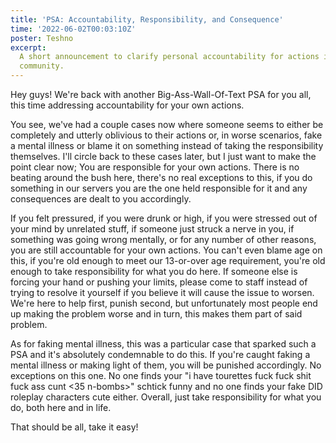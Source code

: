 ```yaml
---
title: 'PSA: Accountability, Responsibility, and Consequence'
time: '2022-06-02T00:03:10Z'
poster: Teshno
excerpt:
  A short announcement to clarify personal accountability for actions in our
  community.
---
```


Hey guys! We're back with another Big-Ass-Wall-Of-Text PSA for you all, this
time addressing accountability for your own actions.

You see, we've had a couple cases now where someone seems to either be
completely and utterly oblivious to their actions or, in worse scenarios, fake a
mental illness or blame it on something instead of taking the responsibility
themselves. I'll circle back to these cases later, but I just want to make the
point clear now; You are responsible for your own actions. There is no beating
around the bush here, there's no real exceptions to this, if you do something in
our servers you are the one held responsible for it and any consequences are
dealt to you accordingly.

If you felt pressured, if you were drunk or high, if you were stressed out of
your mind by unrelated stuff, if someone just struck a nerve in you, if
something was going wrong mentally, or for any number of other reasons, you are
still accountable for your own actions. You can't even blame age on this, if
you're old enough to meet our 13-or-over age requirement, you're old enough to
take responsibility for what you do here. If someone else is forcing your hand
or pushing your limits, please come to staff instead of trying to resolve it
yourself if you believe it will cause the issue to worsen. We're here to help
first, punish second, but unfortunately most people end up making the problem
worse and in turn, this makes them part of said problem.

As for faking mental illness, this was a particular case that sparked such a PSA
and it's absolutely condemnable to do this. If you're caught faking a mental
illness or making light of them, you will be punished accordingly. No exceptions
on this one. No one finds your "i have tourettes fuck fuck shit fuck ass cunt
<35 n-bombs>" schtick funny and no one finds your fake DID roleplay characters
cute either. Overall, just take responsibility for what you do, both here and in
life.

That should be all, take it easy!
